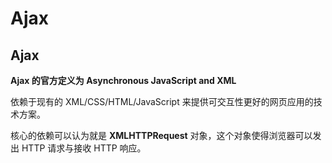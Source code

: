 # Ajax

## Ajax

**Ajax 的官方定义为 Asynchronous JavaScript and XML**

依赖于现有的 XML/CSS/HTML/JavaScript 来提供可交互性更好的网页应用的技术方案。

核心的依赖可以认为就是 **XMLHTTPRequest** 对象，这个对象使得浏览器可以发出 HTTP 请求与接收 HTTP 响应。

